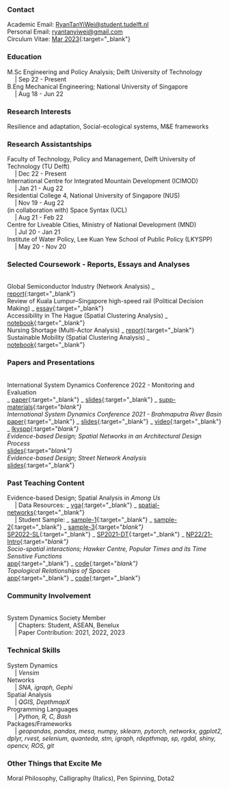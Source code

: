### Contact
Academic Email: RyanTanYiWei@student.tudelft.nl
<br>Personal Email: ryantanyiwei@gmail.com
<br>Circulum Vitae: [Mar 2023](https://ryantanyiwei.github.io/content/Resume_Mar2023.pdf){:target="_blank"}

### Education
M.Sc Engineering and Policy Analysis; Delft University of Technology<br>&emsp; | Sep 22 - Present<br>
B.Eng Mechanical Engineering; National University of Singapore<br>&emsp; | Aug 18 - Jun 22<br>

### Research Interests
Resilience and adaptation, Social-ecological systems, M&E frameworks

### Research Assistantships
Faculty of Technology, Policy and Management, Delft University of Technology (TU Delft)<br>&emsp; | Dec 22 - Present<br>
International Centre for Integrated Mountain Development (ICIMOD)<br>&emsp; | Jan 21 - Aug 22<br>
Residential College 4, National University of Singapore (NUS)<br>&emsp; | Nov 19 - Aug 22<br>
(in collaboration with) Space Syntax (UCL)<br>&emsp; | Aug 21 - Feb 22<br>
Centre for Liveable Cities, Ministry of National Development (MND)<br>&emsp; | Jul 20 - Jan 21<br>
Institute of Water Policy, Lee Kuan Yew School of Public Policy (LKYSPP)<br>&emsp; | May 20 - Nov 20<br>

### Selected Coursework - Reports, Essays and Analyses
<!---Student Housing Market in Amsterdam - [report](https://ryantanyiwei.github.io/content/Reports/Housing.pdf){:target="_blank"} --->
<br>Global Semiconductor Industry (Network Analysis) _ [report](https://ryantanyiwei.github.io/content/Reports/Semiconductor.pdf){:target="_blank"} 
<br>Review of Kuala Lumpur–Singapore high-speed rail (Political Decision Making) _ [essay](https://ryantanyiwei.github.io/content/Reports/PDM.pdf){:target="_blank"}
<br>Accessibility in The Hague (Spatial Clustering Analysis) _ [notebook](https://ryantanyiwei.github.io/content/Reports/HagueAccessibility.html){:target="_blank"} 
<br>Nursing Shortage (Multi-Actor Analysis) _ [report](https://ryantanyiwei.github.io/content/Reports/NursingShortage.pdf){:target="_blank"} 
<br>Sustainable Mobility (Spatial Clustering Analysis) _ [notebook](https://ryantanyiwei.github.io/content/Reports/UrbanMobility.pdf){:target="_blank"} 

### Papers and Presentations
<!---International System Dynamics Conference 2023 - Resilience Markers in Myanmmar
<br>_ [paper](https://ryantanyiwei.github.io/content/Presentations/ISDC23_abs.pdf){:target="_blank"} 
_ [slides](https://ryantanyiwei.github.io/content/Presentations/ISDC22_slides.pdf){:target="_blank"}-->
<br>International System Dynamics Conference 2022 - Monitoring and Evaluation
<br>_ [paper](https://ryantanyiwei.github.io/content/Presentations/ISDC22_abs.pdf){:target="_blank"} 
_ [slides](https://ryantanyiwei.github.io/content/Presentations/ISDC22_slides.pdf){:target="_blank"}
_ [supp-materials](https://ryantanyiwei.github.io/content/Presentations/ISDC22_supp.pdf){:target="_blank"} 
<br>International System Dynamics Conference 2021 - Brahmaputra River Basin 
<br>_ [paper](https://ryantanyiwei.github.io/content/Presentations/ISDC21_paper.pdf){:target="_blank"} 
_ [slides](https://ryantanyiwei.github.io/content/Presentations/ISDC21_slides.pdf){:target="_blank"} 
_ [video](https://www.youtube.com/watch?v=AKvyyP2fV8U&ab_channel=RyanTanYiWei){:target="_blank"} 
_ [lkyspp](https://www.facebook.com/watch/live/?ref=watch_permalink&v=670619080813173){:target="_blank"}
<br>Evidence-based Design; Spatial Networks in an Architectural Design Process 
<br>_ [slides](https://ryantanyiwei.github.io/content/Teaching/spatial_networks_architectural.pdf){:target="_blank"}
<br>Evidence-based Design; Street Network Analysis
<br>_ [slides](https://ryantanyiwei.github.io/content/Presentations/CLC-Network-Modelling.pdf){:target="_blank"}


### Past Teaching Content
Evidence-based Design; Spatial Analysis in *Among Us*
<br>&emsp; | Data Resources: _ [vga](https://github.com/RyanTanYiWei/AmongUsVGA){:target="_blank"} _ [spatial-networks](https://github.com/RyanTanYiWei/AmongUsJGraph){:target="_blank"}
<br>&emsp; | Student Sample: _ [sample-1](https://ryantanyiwei.github.io/content/AmongUs/student1.pdf){:target="_blank"} _ [sample-2](https://ryantanyiwei.github.io/content/AmongUs/student2.pdf){:target="_blank"} _ [sample-3](https://ryantanyiwei.github.io/content/AmongUs/student3.pdf){:target="_blank"}
<br>_ [SP2022-SL](https://ryantanyiwei.github.io/content/AmongUs/SP22-SL.pdf){:target="_blank"} 
_ [SP2021-DT](https://ryantanyiwei.github.io/content/AmongUs/SP21-DT.pdf){:target="_blank"} 
_ [NP22/21-Intro](https://ryantanyiwei.github.io/content/AmongUs/NP21_20.pdf){:target="_blank"} 
<br>Socio-spatial interactions; Hawker Centre, Popular Times and its Time Sensitive Functions <br>_ [app](https://rtyw.shinyapps.io/hawkerpopulartimes/){:target="_blank"} 
_ [code](https://github.com/RyanTanYiWei/HawkerShiny){:target="_blank"}
<br>Topological Relationships of Spaces<br>_ [app](https://rtyw.shinyapps.io/jgraph/){:target="_blank"}
_ [code](https://github.com/RyanTanYiWei/AppJGraph){:target="_blank"}

### Community Involvement
<!---Facilitator at the European Young Engineers (EYE) Conference 2023
<br>&emsp; |  Contribution: Facilitator Workshop/Serious Games --->
<br>System Dynamics Society Member
<br>&emsp; |  Chapters: Student, ASEAN, Benelux
<br>&emsp; |  Paper Contribution: 2021, 2022, 2023<br>

### Technical Skills
System Dynamics<br>&emsp; | <i>Vensim</i><br>
Networks<br>&emsp; | <i>SNA, igraph, Gephi</i><br>
Spatial Analysis<br>&emsp; | <i>QGIS, DepthmapX</i><br>
Programming Languages<br>&emsp; | <i>Python, R, C, Bash</i><br>
Packages/Frameworks<br>&emsp; | <i>geopandas, pandas, mesa, numpy, sklearn, pytorch, networkx, ggplot2, dplyr, rvest, selenium, quanteda, stm, igraph, rdepthmap, sp, rgdal, shiny,  opencv, ROS, git</i><br>

### Other Things that Excite Me
Moral Philosophy, Calligraphy (Italics), Pen Spinning, Dota2
